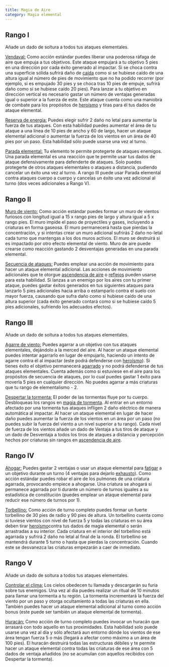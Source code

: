 ```yaml
---
title: Magia de Aire
category: Magia elemental
---
```

## Rango I 

Añade un dado de soltura a todos tus ataques elementales.

<u>Vendaval:</u> Como acción estándar puedes liberar una poderosa ráfaga de aire que empuja a tus objetivos. Este ataque empujará a tu objetivo 5 pies en una dirección por cada éxito generado al impactar. Si se choca contra una superficie sólida sufrirá daño de [caída](https://raldamain.com/rules/Reglas%20principales/reglas%20de%20combate.html#ca%C3%ADdas) como si se hubiese caído de una altura igual al número de pies de movimiento que no ha podido recorrer (por ejemplo, si es empujado 30 pies y se choca tras 10 pies de empuje, sufrirá daño como si se hubiese caído 20 pies). Para lanzar a tu objetivo en dirección vertical es necesario gastar un número de ventajas generadas igual o superior a la fuerza de este. Este ataque cuenta como una maniobra de combate para los propósitos de [heroísmo](https://raldamain.com/rules/Crear%20personajes/talentos.html#hero%C3%ADsmo-fue) y tiras para él tus dados de ataque elemental.

<u>Reserva de energía:</u> Puedes elegir sufrir 2 daño no letal para aumentar la fuerza de tus ataques. Con esta habilidad puedes aumentar el área de tu ataque a una línea de 10 pies de ancho y 60 de largo, hacer un ataque elemental adicional o aumentar la fuerza de los vientos en un área de 40 pies por un paso. Esta habilidad sólo puede usarse una vez al turno.

<u>Parada elemental:</u> Tu elemento te permite protegerte de ataques enemigos. Una parada elemental es una reacción que te permite usar tus dados de ataque defensivamente para defenderte de ataques. Solo puedes protegerte de otros ataques elementales o ataques a distancia, pudiendo cancelar un éxito una vez al turno. A rango III puede usar Parada elemental contra ataques cuerpo a cuerpo y cancelas un éxito una vez adicional al turno (dos veces adicionales a Rango V).

## Rango II

<u>Muro de viento:</u> Como acción estándar puedes formar un muro de vientos furiosos con longitud igual a 15 x rango pies de largo y altura igual a 5 x rango pies. El muro impide el paso de proyectiles y gases, incluyendo a criaturas en forma gaseosa. El muro permanecerá hasta que pierdas la concentración, y si intentas crear un muro adicional sufrirás 2 daño no-letal cada turno que mantengas a los dos muros activos. El muro se destruirá si es impactado por otro efecto elemental de viento. Muro de aire puede crearse como reacción gastando 2 desventajas generadas en una parada elemental.

<u>Secuencia de ataques:</u> Puedes emplear una acción de movimiento para hacer un ataque elemental adicional. Las acciones de movimiento adicionales que te otorgue [ascendencia de aire](https://raldamain.com/rules/Rangos/Ascendencias/ascendencia%20de%20fuego.html) o [reflejos](https://raldamain.com/rules/Rangos/Combate/reflejos.html) pueden usarse para esta habilidad. Si lanzas a un enemigo por los aires con tu primer ataque, puedes gastar éxitos generados en tus siguientes ataques para lanzarlo 5 pies adicionales hacia arriba o estamparlo contra el suelo con mayor fuerza, causando que sufra daño como si hubiese caído de una altura superior (cada éxito generado contará como si se hubiese caído 5 pies adicionales, sufriendo los adecuados efectos).

## Rango III 

Añade un dado de soltura a todos tus ataques elementales. 

<u>Agarre de viento:</u> Puedes agarrar a un objetivo con tus ataques elementales, dejándolo a la merced del aire. Al hacer un ataque elemental puedes intentar agarrarlo en lugar de empujarlo, haciendo un intento de agarre contra él al impactar (este podrá defenderse con [heroísmo](https://raldamain.com/rules/Crear%20personajes/talentos.html#hero%C3%ADsmo-fue)). Si tienes éxito el objetivo permanecerá [agarrado](https://raldamain.com/rules/Reglas%20principales/Efectos%20de%20estado.html#agarrada) y no podrá defenderse de tus ataques elementales. Cuenta además como si estuviese en el aire para los propósitos de secuencia de ataques, por lo cual puedes gastar 1 éxito para moverla 5 pies en cualquier dirección. No puedes agarrar a más criaturas que tu rango de elementalismo - 2.

<u>Despertar la tormenta:</u> El poder de las tormentas fluye por tu cuerpo. Desbloqueas los rangos en [magia de tormenta](https://raldamain.com/rules/Rangos/Elementalismo/magia%20de%20tormenta.html). Al entrar en un entorno afectado por una tormenta tus ataques infligen 2 daño eléctrico de manera automática al impactar. Al hacer un ataque elemental en lugar de hacer daño puedes aumentar la fuerza de los vientos en un área por un paso (no puedes subir la fuerza del viento a un nivel superior a tu rango). Cada nivel de fuerza de los vientos añade un dado de Ventaja a tus tiros de ataque y un dado de Desventaja a todos los tiros de ataques a distancia y percepción hechos por criaturas sin rangos en [ascendencia de aire](https://raldamain.com/rules/Rangos/Ascendencias/ascendencia%20de%20aire.html).

## Rango IV 

<u>Ahogar:</u> Puedes gastar 2 ventajas o usar un ataque elemental para [fatigar](https://raldamain.com/rules/Reglas%20principales/Efectos%20de%20estado.html#fatigada) a un objetivo durante un turno (4 ventajas para dejarlo [exhausto](https://raldamain.com/rules/Reglas%20principales/Efectos%20de%20estado.html#exhausta)). Como acción estándar puedes robar el aire de los pulmones de una criatura agarrada, provocando empiece a ahogarse. Una criatura se ahogará si permanece agarrada por ti durante un número de turnos iguales a su estadística de constitución (puedes emplear un ataque elemental para reducir ese número de turnos por 1).

<u>Torbellino:</u> Como acción de turno completo puedes formar un fuerte torbellino de 30 pies de radio y 90 pies de altura. Un torbellino cuenta como si tuviese vientos con nivel de fuerza 5 y todas las criaturas en su área deben tirar [heroísmo](https://raldamain.com/rules/Crear%20personajes/talentos.html#hero%C3%ADsmo-fue)contra tus dados de magia elemental o serán arrastradas a su interior. Cada criatura en el interior del torbellino está agarrada y sufrirá 2 daño no letal al final de la ronda. El torbellino se mantendrá durante 5 turno o hasta que pierdas la concentración. Cuando este se desvanezca las criaturas empezarán a caer de inmediato.

## Rango V 

Añade un dado de soltura a todos tus ataques elementales. 

<u>Controlar el clima:</u> Los cielos obedecen tu llamada y descargarán su furia sobre tus enemigos. Una vez al día puedes realizar un ritual de 10 minutos para llamar una tormenta a tu región. La tormenta incrementará la fuerza del viento por un paso y otorga ocultamiento a todas las criaturas en ella. También puedes hacer un ataque elemental adicional al turno como acción bonus (este puede ser también un ataque elemental de tormenta). 

<u>Huracán:</u> Como acción de turno completo puedes invocar un huracán que arrasará con todo aquello en tus proximidades. Esta habilidad solo puede usarse una vez al día y sólo afectará aun entorno dónde los vientos de ese área tengan fuerza 5 o más (llegará a afectar como máximo a un área de 100 pies). El huracán destruirá todas las estructuras débiles y te permite hacer un ataque elemental contra todas las criaturas de ese área con 5 dados de ventaja añadidos (no se acumulan con aquellos recibidos con Despertar la tormenta).